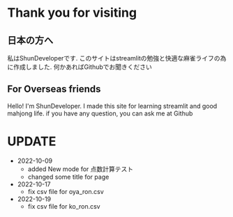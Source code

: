 # Thank you for visiting
## 日本の方へ
私はShunDeveloperです. このサイトはstreamlitの勉強と快適な麻雀ライフの為に作成しました. 何かあればGithubでお聞きください

## For Overseas friends
Hello! I'm ShunDeveloper. I made this site for learning streamlit and good mahjong life. if you have any question, you can ask me at Github

# UPDATE
- 2022-10-09
    - added New mode for 点数計算テスト
    - changed some title for page
- 2022-10-17
    - fix csv file for oya_ron.csv
- 2022-10-19
    - fix csv file for ko_ron.csv
